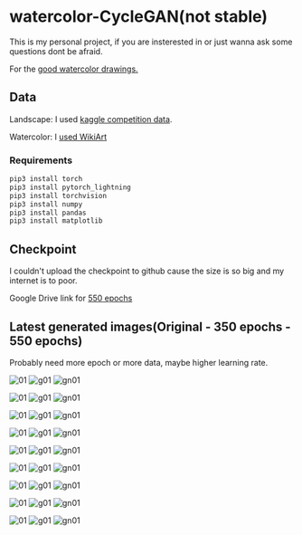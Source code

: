 # watercolor-CycleGAN(not stable)
This is my personal project, if you are insterested in or just wanna ask some questions dont be afraid.

For the [good watercolor drawings.](https://www.instagram.com/urbansketchersistanbul)


## Data
Landscape: I used [kaggle competition data](https://www.kaggle.com/c/gan-getting-started/data).

Watercolor: I [used WikiArt](https://www.wikiart.org/en/paintings-by-media/watercolor)

### Requirements
```python
pip3 install torch
pip3 install pytorch_lightning
pip3 install torchvision
pip3 install numpy
pip3 install pandas
pip3 install matplotlib
```
## Checkpoint
I couldn't upload the checkpoint to github cause the size is so big and my internet is to poor.

Google Drive link for [550 epochs](https://drive.google.com/file/d/1iFerBR4TDIODL-Kz8lvHdYCmpfdskBD_/view?usp=sharing) 
## Latest generated images(Original - 350 epochs - 550 epochs)
Probably need more epoch or more data, maybe higher learning rate.

![01](https://raw.githubusercontent.com/cenarturkmen/watercolor-CycleGAN/main/readme/predict/01.jpg) ![g01](https://raw.githubusercontent.com/cenarturkmen/watercolor-CycleGAN/main/readme/predict/g01.jpg) ![gn01](https://raw.githubusercontent.com/cenarturkmen/watercolor-CycleGAN/main/readme/predict/gn01.jpg)

![01](https://raw.githubusercontent.com/cenarturkmen/watercolor-CycleGAN/main/readme/predict/02.jpg) ![g01](https://raw.githubusercontent.com/cenarturkmen/watercolor-CycleGAN/main/readme/predict/g02.jpg) ![gn01](https://raw.githubusercontent.com/cenarturkmen/watercolor-CycleGAN/main/readme/predict/gn02.jpg)

![01](https://raw.githubusercontent.com/cenarturkmen/watercolor-CycleGAN/main/readme/predict/03.jpg) ![g01](https://raw.githubusercontent.com/cenarturkmen/watercolor-CycleGAN/main/readme/predict/g03.jpg) ![gn01](https://raw.githubusercontent.com/cenarturkmen/watercolor-CycleGAN/main/readme/predict/gn03.jpg) 

![01](https://raw.githubusercontent.com/cenarturkmen/watercolor-CycleGAN/main/readme/predict/05.jpg) ![g01](https://raw.githubusercontent.com/cenarturkmen/watercolor-CycleGAN/main/readme/predict/g05.jpg) ![gn01](https://raw.githubusercontent.com/cenarturkmen/watercolor-CycleGAN/main/readme/predict/gn05.jpg)

![01](https://raw.githubusercontent.com/cenarturkmen/watercolor-CycleGAN/main/readme/predict/06.jpg) ![g01](https://raw.githubusercontent.com/cenarturkmen/watercolor-CycleGAN/main/readme/predict/g06.jpg) ![gn01](https://raw.githubusercontent.com/cenarturkmen/watercolor-CycleGAN/main/readme/predict/gn06.jpg)

![01](https://raw.githubusercontent.com/cenarturkmen/watercolor-CycleGAN/main/readme/predict/07.jpg) ![g01](https://raw.githubusercontent.com/cenarturkmen/watercolor-CycleGAN/main/readme/predict/g07.jpg) ![gn01](https://raw.githubusercontent.com/cenarturkmen/watercolor-CycleGAN/main/readme/predict/gn07.jpg)

![01](https://raw.githubusercontent.com/cenarturkmen/watercolor-CycleGAN/main/readme/predict/08.jpg) ![g01](https://raw.githubusercontent.com/cenarturkmen/watercolor-CycleGAN/main/readme/predict/g08.jpg) ![gn01](https://raw.githubusercontent.com/cenarturkmen/watercolor-CycleGAN/main/readme/predict/gn08.jpg)

![01](https://raw.githubusercontent.com/cenarturkmen/watercolor-CycleGAN/main/readme/predict/09.jpg) ![g01](https://raw.githubusercontent.com/cenarturkmen/watercolor-CycleGAN/main/readme/predict/g09.jpg) ![gn01](https://raw.githubusercontent.com/cenarturkmen/watercolor-CycleGAN/main/readme/predict/gn09.jpg)

![01](https://raw.githubusercontent.com/cenarturkmen/watercolor-CycleGAN/main/readme/predict/10.jpg) ![g01](https://raw.githubusercontent.com/cenarturkmen/watercolor-CycleGAN/main/readme/predict/g10.jpg) ![gn01](https://raw.githubusercontent.com/cenarturkmen/watercolor-CycleGAN/main/readme/predict/gn10.jpg)
